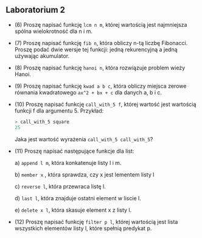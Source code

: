 ## Laboratorium 2

- (6) Proszę napisać funkcję `lcm n m`, której wartością jest najmniejsza spólna
wielokrotność dla n i m.

- (7) Proszę napisać funkcję `fib n`, która obliczy n-tą liczbę Fibonacci.
  Proszę podać dwie wersje tej funkcji: jedną rekurencyjną a jedną używając akumulator.

- (8) Proszę napisać funkcję `hanoi n`, która rozwiązuje problem wieży Hanoi.

- (9) Proszę napisać funkcję `kwad a b c`, która obliczy miejsca zerowe równania kwadratowego `ax^2 + bx + c` dla danych a, b i c.

- (10) Proszę napisać funkcję `call_with_5 f`, której wartość jest wartością funkcji f dla argumentu 5.
  Przykład:
  ```hs
  > call_with_5 square
  25
  ```
  Jaka jest wartość wyrażenia `call_with_5 call_with_5`?

- (11) Proszę napisać następujące funkcje dla list:

  a) `append l m`, która konkatenuje listy l i m.

  b) `member x` , która sprawdza, czy x jest lementem listy l

  c) `reverse l`, która przewraca listę l.

  d) `last l`, która znajduje ostatni element w liscie l.

  e) `delete x l`, która skasuje element x z listy l.

- (12) Proszę napisać funkcję `filter p l`, której wartością jest lista wszystkich elementów listy l, które spełnią predykat p. 
